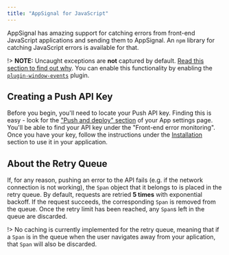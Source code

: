 ```yaml
---
title: "AppSignal for JavaScript"
---
```


AppSignal has amazing support for catching errors from front-end JavaScript applications and sending them to AppSignal. An `npm` library for catching JavaScript errors is available for that.

!> **NOTE:** Uncaught exceptions are **not** captured by default. [Read this section to find out why](/front-end/error-handling.html#uncaught-exceptions). You can enable this functionality by enabling the [`plugin-window-events`](/front-end/plugins/plugin-window-events.html) plugin.

## Creating a Push API Key

Before you begin, you'll need to locate your Push API key. Finding this is easy - look for the ["Push and deploy" section](https://appsignal.com/redirect-to/app?to=info) of your App settings page. You'll be able to find your API key under the "Front-end error monitoring". Once you have your key, follow the instructions under the [Installation](/front-end/installation.html) section to use it in your application.

## About the Retry Queue

If, for any reason, pushing an error to the API fails (e.g. if the network connection is not working), the `Span` object that it belongs to is placed in the retry queue. By default, requests are retried **5 times** with exponential backoff. If the request succeeds, the corresponding `Span` is removed from the queue. Once the retry limit has been reached, any `Span`s left in the queue are discarded.

!> No caching is currently implemented for the retry queue, meaning that if a `Span` is in the queue when the user navigates away from your aplication, that `Span` will also be discarded.
